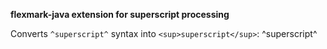 **flexmark-java extension for superscript processing**

Converts `^superscript^` syntax into `<sup>superscript</sup>`: ^superscript^

